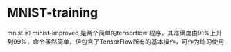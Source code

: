 # MNIST-training
mnist 和 minist-improved 是两个简单的tensorflow 程序，其准确度由91%上升到99%，命令虽然简单，但包含了TensorFlow所有的基本操作，可作为练习使用
